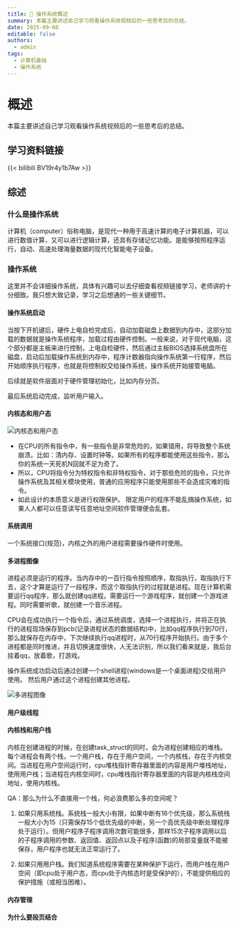 ```yaml
---
title: 🧠 操作系统概述
summary: 本篇主要讲述自己学习观看操作系统视频后的一些思考后的总结。
date: 2025-09-08
editable: false
authors:
  - admin
tags:
  - 计算机基础
  - 操作系统
---
```

# 概述

本篇主要讲述自己学习观看操作系统视频后的一些思考后的总结。

## 学习资料链接
{{< bilibili BV19r4y1b7Aw >}}

## 综述

### 什么是操作系统

计算机（computer）俗称电脑，是现代一种用于高速计算的电子计算机器，可以进行数值计算，又可以进行逻辑计算，还具有存储记忆功能。是能够按照程序运行，自动、高速处理海量数据的现代化智能电子设备。

### 操作系统

这里并不会详细操作系统，具体有兴趣可以去仔细查看视频链接学习，老师讲的十分细致。我只想大致记录，学习之后想通的一些关键细节。

#### 操作系统启动
当按下开机键后，硬件上电自检完成后，自动加载磁盘上数据到内存中，这部分加载的数据就是操作系统程序，加载过程由硬件控制。一般来说，对于现代电脑，这个部分都是主板来进行控制，上电自检硬件，然后通过主板BIOS选择系统盘所在磁盘，启动后加载操作系统到内存中，程序计数器指向操作系统第一行程序，然后开始顺序执行程序，也就是将控制权交给操作系统，操作系统开始接管电脑。

后续就是软件层面对于硬件管理初始化，比如内存分页。

最后系统启动完成，监听用户输入。

#### 内核态和用户态

![内核态和用户态](../内核态和用户态.png)

* 在CPU的所有指令中，有一些指令是非常危险的，如果错用，将导致整个系统崩溃。比如：清内存、设置时钟等。如果所有的程序都能使用这些指令，那么你的系统一天死机N回就不足为奇了。
* 所以，CPU将指令分为特权指令和非特权指令，对于那些危险的指令，只允许操作系统及其相关模块使用，普通的应用程序只能使用那些不会造成灾难的指令。
* 如此设计的本质意义是进行权限保护。 限定用户的程序不能乱搞操作系统，如果人人都可以任意读写任意地址空间软件管理便会乱套。

#### 系统调用

一个系统接口(规范)，内核之外的用户进程需要操作硬件时使用。

#### 多进程图像

进程必须是运行的程序。当内存中的一百行指令按照顺序，取指执行，取指执行下去，这个才算是运行了一段程序，而这个取指执行的过程就是进程。现在计算机需要运行qq程序，那么就创建qq进程。需要运行一个游戏程序，就创建一个游戏进程。同时需要听歌，就创建一个音乐进程。

CPU会在成功执行一个指令后，通过系统调度，选择一个进程执行，并将正在执行的进程现场保存到pcb(记录进程状态的数据结构)中，比如qq程序执行到70行，那么就保存在内存中，下次继续执行qq进程时，从70行程序开始执行。由于多个进程都是同时推进，并且切换速度很快，人无法识别，所以我们看来就是，我后台挂着qq，放着歌，打游戏。

操作系统成功启动后通过创建一个shell进程(windows是一个桌面进程)交给用户使用。
然后用户通过这个进程创建其他进程。

![多进程图像](../多进程图像.png)

#### 用户级线程



#### 内核栈和用户栈

内核在创建进程的时候，在创建task_struct的同时，会为进程创建相应的堆栈。每个进程会有两个栈，一个用户栈，存在于用户空间，一个内核栈，存在于内核空间。当进程在用户空间运行时，cpu堆栈指针寄存器里面的内容是用户堆栈地址，使用用户栈；当进程在内核空间时，cpu堆栈指针寄存器里面的内容是内核栈空间地址，使用内核栈。

QA：那么为什么不直接用一个栈，何必浪费那么多的空间呢？

1. 如果只用系统栈。系统栈一般大小有限，如果中断有16个优先级，那么系统栈一般大小为15（只需保存15个低优先级的中断，另一个高优先级中断处理程序处于运行）。但用户程序子程序调用次数可能很多，那样15次子程序调用以后的子程序调用的参数、返回值、返回点以及子程序(函数)的局部变量就不能被保存，用户程序也就无法正常运行了。

2. 如果只用用户栈。我们知道系统程序需要在某种保护下运行，而用户栈在用户空间（即cpu处于用户态，而cpu处于内核态时是受保护的），不能提供相应的保护措施（或相当困难）。

#### 内存管理



#### 为什么要段页结合
